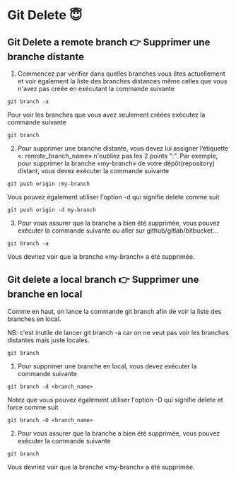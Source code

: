 # Git Delete 😇

## Git Delete a remote branch 👉 Supprimer une branche distante

1. Commencez par vérifier dans quelles branches vous êtes actuellement et voir également la liste des branches distances même celles que vous n'avez pas créée en exécutant la commande suivante

```
git branch -a
```

Pour voir les branches que vous avez seulement créées exécutez la commande suivante

```
git branch
```


2. Pour supprimer une branche distante, vous devez lui assigner l’étiquette «: remote_branch_name» n'oubliez pas les 2 points ":". Par exemple, pour supprimer la branche «my-branch» de votre dépôt(repository) distant, vous devez exécuter la commande suivante

```
git push origin :my-branch
```

Vous pouvez également utiliser l'option -d qui signifie delete comme suit

```
git push origin -d my-branch
```

3. Pour vous assurer que la branche a bien été supprimée, vous pouvez exécuter la commande suivante ou aller sur github/gitlab/bitbucket... 

```
git branch -a
```

Vous devriez voir que la branche «my-branch» a été supprimée.

## Git delete a local branch 👉 Supprimer une branche en local

Comme en haut, on lance la commande git branch afin de voir la liste des branches en local.

NB: c'est inutile de lancer git branch -a car on ne veut pas voir les branches distantes mais juste locales.

```
git branch
```

1. Pour supprimer une branche en local, vous devez exécuter la commande suivante

```
git branch -d <branch_name>
```

Notez que vous pouvez également utiliser l'option -D qui signifie delete et force comme suit

```
git branch -D <branch_name>
```

2. Pour vous assurer que la branche a bien été supprimée, vous pouvez exécuter la commande suivante

```
git branch
```

Vous devriez voir que la branche «my-branch» a été supprimée.
